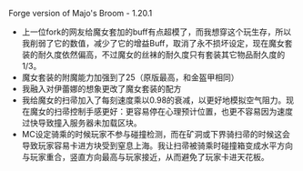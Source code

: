 Forge version of Majo's Broom - 1.20.1 

- 上一位fork的网友给魔女套加的buff有点超模了，而我想穿这个玩生存，所以我削弱了它的数值，减少了它的增益Buff，取消了永不损坏设定，现在魔女套装的耐久度依然偏高，不过魔女的丝袜的耐久度只有套装其它物品耐久度的1/3。
- 魔女套装的附魔能力加强到了25（原版最高，和金盔甲相同）
- 我融入对伊蕾娜的想象更改了魔女套装的配方
- 我给魔女的扫帚加入了每刻速度乘以0.98的衰减，以更好地模拟空气阻力。现在魔女的扫帚控制手感更好：更容易停在心理预计位置，也更不容易因为速度过快导致撞入服务器未加载区块。
- MC设定骑乘的时候玩家不参与碰撞检测，而在矿洞或下界骑扫帚的时候这会导致玩家容易卡进方块受到窒息上海。我让扫帚被骑乘时碰撞箱变成水平方向与玩家重合，竖直方向最高与玩家接近，从而避免了玩家卡进天花板。
